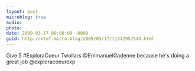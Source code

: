 ```yaml
---
layout: post
microblog: true
audio: 
photo: 
date: 2009-03-17 00:00:00 -0000
guid: http://xtof.micro.blog/2009/03/17/t1342957543.html
---
```

Give 5 #ExploraCoeur Twollars @EmmanuelGadenne because he's doing a great job @exploracoeurexp
